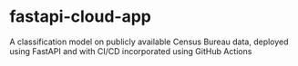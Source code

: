 # fastapi-cloud-app
A classification model on publicly available Census Bureau data, deployed using FastAPI and with CI/CD incorporated using GitHub Actions
